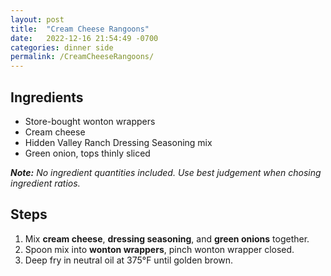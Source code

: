 ```yaml
---
layout: post
title:  "Cream Cheese Rangoons"
date:   2022-12-16 21:54:49 -0700
categories: dinner side
permalink: /CreamCheeseRangoons/
---
```

## Ingredients
* Store-bought wonton wrappers
* Cream cheese
* Hidden Valley Ranch Dressing Seasoning mix
* Green onion, tops thinly sliced

***Note:*** *No ingredient quantities included. Use best judgement when chosing ingredient ratios.*

## Steps
1. Mix **cream cheese**, **dressing seasoning**, and **green onions** together.
2. Spoon mix into **wonton wrappers**, pinch wonton wrapper closed.
3. Deep fry in neutral oil at 375°F until golden brown.
